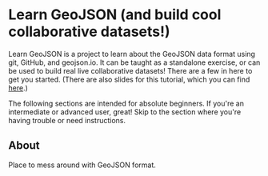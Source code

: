 Learn GeoJSON (and build cool collaborative datasets!)
=============

Learn GeoJSON is a project to learn about the GeoJSON data format using git, GitHub, and geojson.io. It can be taught as a standalone exercise, or can be used to build real live collaborative datasets! There are a few in here to get you started. (There are also slides for this tutorial, which you can find [here](http://lyzidiamond.com/learn-geojson/).)

The following sections are intended for absolute beginners. If you're an intermediate or advanced user, great! Skip to the section where you're having trouble or need instructions.

## About
Place to mess around with GeoJSON format.

